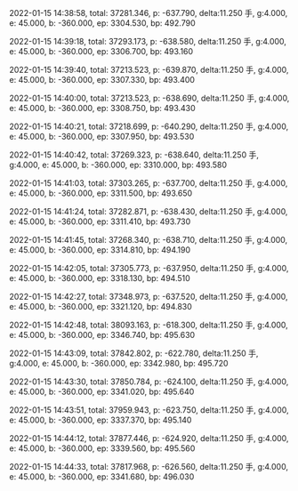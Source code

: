 2022-01-15 14:38:58, total: 37281.346, p: -637.790, delta:11.250 手, g:4.000, e: 45.000, b: -360.000, ep: 3304.530, bp: 492.790

2022-01-15 14:39:18, total: 37293.173, p: -638.580, delta:11.250 手, g:4.000, e: 45.000, b: -360.000, ep: 3306.700, bp: 493.160

2022-01-15 14:39:40, total: 37213.523, p: -639.870, delta:11.250 手, g:4.000, e: 45.000, b: -360.000, ep: 3307.330, bp: 493.400

2022-01-15 14:40:00, total: 37213.523, p: -638.690, delta:11.250 手, g:4.000, e: 45.000, b: -360.000, ep: 3308.750, bp: 493.430

2022-01-15 14:40:21, total: 37218.699, p: -640.290, delta:11.250 手, g:4.000, e: 45.000, b: -360.000, ep: 3307.950, bp: 493.530

2022-01-15 14:40:42, total: 37269.323, p: -638.640, delta:11.250 手, g:4.000, e: 45.000, b: -360.000, ep: 3310.000, bp: 493.580

2022-01-15 14:41:03, total: 37303.265, p: -637.700, delta:11.250 手, g:4.000, e: 45.000, b: -360.000, ep: 3311.500, bp: 493.650

2022-01-15 14:41:24, total: 37282.871, p: -638.430, delta:11.250 手, g:4.000, e: 45.000, b: -360.000, ep: 3311.410, bp: 493.730

2022-01-15 14:41:45, total: 37268.340, p: -638.710, delta:11.250 手, g:4.000, e: 45.000, b: -360.000, ep: 3314.810, bp: 494.190

2022-01-15 14:42:05, total: 37305.773, p: -637.950, delta:11.250 手, g:4.000, e: 45.000, b: -360.000, ep: 3318.130, bp: 494.510

2022-01-15 14:42:27, total: 37348.973, p: -637.520, delta:11.250 手, g:4.000, e: 45.000, b: -360.000, ep: 3321.120, bp: 494.830

2022-01-15 14:42:48, total: 38093.163, p: -618.300, delta:11.250 手, g:4.000, e: 45.000, b: -360.000, ep: 3346.740, bp: 495.630

2022-01-15 14:43:09, total: 37842.802, p: -622.780, delta:11.250 手, g:4.000, e: 45.000, b: -360.000, ep: 3342.980, bp: 495.720

2022-01-15 14:43:30, total: 37850.784, p: -624.100, delta:11.250 手, g:4.000, e: 45.000, b: -360.000, ep: 3341.020, bp: 495.640

2022-01-15 14:43:51, total: 37959.943, p: -623.750, delta:11.250 手, g:4.000, e: 45.000, b: -360.000, ep: 3337.370, bp: 495.140

2022-01-15 14:44:12, total: 37877.446, p: -624.920, delta:11.250 手, g:4.000, e: 45.000, b: -360.000, ep: 3339.560, bp: 495.560

2022-01-15 14:44:33, total: 37817.968, p: -626.560, delta:11.250 手, g:4.000, e: 45.000, b: -360.000, ep: 3341.680, bp: 496.030